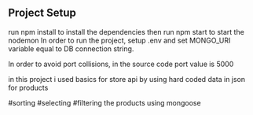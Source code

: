 ## Project Setup
run npm install to install the dependencies
then run npm start to start the nodemon
In order to run the project, setup .env and set MONGO_URI variable equal to DB connection string.

In order to avoid port collisions, in the source code port value is 5000


in this project i used basics for store api by using hard coded data in json for products

#sorting
#selecting
#filtering the products using mongoose
